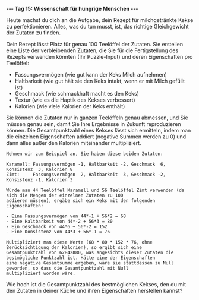 **--- Tag 15: Wissenschaft für hungrige Menschen ---**

Heute machst du dich an die Aufgabe, dein Rezept für milchgetränkte Kekse zu perfektionieren. Alles, was du tun musst,
ist, das richtige Gleichgewicht der Zutaten zu finden.

Dein Rezept lässt Platz für genau 100 Teelöffel der Zutaten. Sie erstellen eine Liste der verbleibenden Zutaten, die Sie
für die Fertigstellung des Rezepts verwenden könnten (Ihr Puzzle-Input) und deren Eigenschaften pro Teelöffel:

- Fassungsvermögen (wie gut kann der Keks Milch aufnehmen)
- Haltbarkeit (wie gut hält sie den Keks intakt, wenn er mit Milch gefüllt ist)
- Geschmack (wie schmackhaft macht es den Keks)
- Textur (wie es die Haptik des Kekses verbessert)
- Kalorien (wie viele Kalorien der Keks enthält)

Sie können die Zutaten nur in ganzen Teelöffeln genau abmessen, und Sie müssen genau sein, damit Sie Ihre Ergebnisse in
Zukunft reproduzieren können. Die Gesamtpunktzahl eines Kekses lässt sich ermitteln, indem man die einzelnen
Eigenschaften addiert (negative Summen werden zu 0) und dann alles außer den Kalorien miteinander multipliziert.

```
Nehmen wir zum Beispiel an, Sie haben diese beiden Zutaten:

Karamell: Fassungsvermögen -1, Haltbarkeit -2, Geschmack  6, Konsistenz  3, Kalorien 8
Zimt:     Fassungsvermögen  2, Haltbarkeit  3, Geschmack -2, Konsistenz -1, Kalorien 3
```

```
Würde man 44 Teelöffel Karamell und 56 Teelöffel Zimt verwenden (da sich die Mengen der einzelnen Zutaten zu 100
addieren müssen), ergäbe sich ein Keks mit den folgenden Eigenschaften:

- Eine Fassungsvermögen von 44*-1 + 56*2 = 68
- Eine Haltbarkeit von 44*-2 + 56*3 = 80
- Ein Geschmack von 44*6 + 56*-2 = 152
- Eine Konsistenz von 44*3 + 56*-1 = 76

Multipliziert man diese Werte (68 * 80 * 152 * 76, ohne Berücksichtigung der Kalorien), so ergibt sich eine 
Gesamtpunktzahl von 62842880, was angesichts dieser Zutaten die bestmögliche Punktzahl ist. Hätte eine der Eigenschaften 
eine negative Gesamtsumme ergeben, wäre sie stattdessen zu Null geworden, so dass die Gesamtpunktzahl mit Null 
multipliziert worden wäre.
```

Wie hoch ist die Gesamtpunktzahl des bestmöglichen Kekses, den du mit den Zutaten in deiner Küche und ihren
Eigenschaften herstellen kannst?
